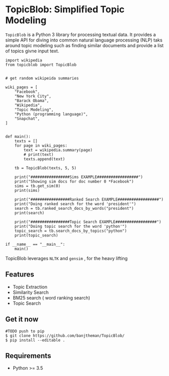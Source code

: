 
TopicBlob: Simplified Topic Modeling
====================================


`TopicBlob` is a Python 3 library for processing textual data. It provides a simple API for diving into common natural language processing (NLP) taks around topic modeling such as finding similar documents and provide a list of topics givne input text.


```
import wikipedia
from topicblob import TopicBlob


# get random wikipeida summaries

wiki_pages = [
    "Facebook",
    "New York City",
    "Barack Obama",
    "Wikipedia",
    "Topic Modeling",
    "Python (programming language)",
    "Snapchat",
]


def main():
    texts = []
    for page in wiki_pages:
        text = wikipedia.summary(page)
        # print(text)
        texts.append(text)

    tb = TopicBlob(texts, 5, 5)

    print("#################Sims EXAMPLE##################")
    print("Showing sim docs for doc number 0 *Facebook")
    sims = tb.get_sim(0)
    print(sims)

    print("#################Ranked Search EXAMPLE##################")
    print("Doing ranked search for the word 'president'")
    search = tb.ranked_search_docs_by_words("president")
    print(search)

    print("#################Topic Search EXAMPLE##################")
    print("Doing topic search for the word 'python'")
    topic_search = tb.search_docs_by_topics("python")
    print(topic_search)

if __name__ == "__main__":
    main()

```  

TopicBlob leverages  `NLTK` and `gensim` , for the heavy lifting

Features
--------

- Topic Extraction
- Similarity Search
- BM25 search ( word ranking search)
- Topic Search

Get it now
----------
    #TODO push to pip
    $ git clone https://github.com/banjtheman/TopicBlob/
    $ pip install --editable . 

Requirements
------------

- Python  >= 3.5



